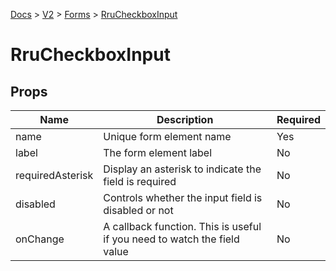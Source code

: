 [Docs](/) > [V2](/docs/v2/get-started) > [Forms](/docs/v2/components/RruForm) > [RruCheckboxInput](/docs/v2/components/RruCheckboxInput)

# RruCheckboxInput

## Props

| Name             | Description                                                              | Required |
| ---------------- | ------------------------------------------------------------------------ | -------- |
| name             | Unique form element name                                                 | Yes      |
| label            | The form element label                                                   | No       |
| requiredAsterisk | Display an asterisk to indicate the field is required                    | No       |
| disabled         | Controls whether the input field is disabled or not                      | No       |
| onChange         | A callback function. This is useful if you need to watch the field value | No       |

